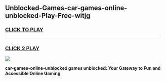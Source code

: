 
## Unblocked-Games-car-games-online-unblocked-Play-Free-witjg
<h3>
<a href="https://premium76.site?title=car-games-online-unblocked&ref=15A">CLICK TO PLAY</a></h3>
<hr>

<h3>
<a href="https://premium76.site?title=car-games-online-unblocked&ref=15A">CLICK 2 PLAY</a>
  
</h3>

<a href="https://premium76.site?title=car-games-online-unblocked&ref=15A"><img src="https://clearcache.store/games.png"></a>


**car-games-online-unblocked games unblocked: Your Gateway to Fun and Accessible Online Gaming**
